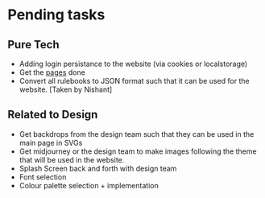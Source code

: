 # Pending tasks
## Pure Tech
- Adding login persistance to the website (via cookies or localstorage)
- Get the [pages](pages.md) done
- Convert all rulebooks to JSON format such that it can be used for the website. [Taken by Nishant]
## Related to Design
- Get backdrops from the design team such that they can be used in the main page in SVGs
- Get midjourney or the design team to make images following the theme that will be used in the website.
- Splash Screen back and forth with design team
- Font selection
- Colour palette selection + implementation 
